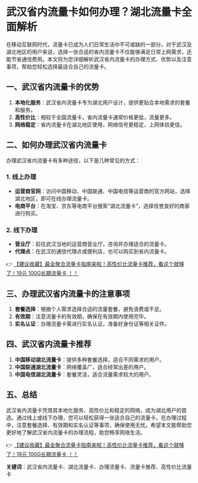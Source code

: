 # 武汉省内流量卡如何办理？湖北流量卡全面解析

在移动互联网时代，流量卡已成为人们日常生活中不可或缺的一部分。对于武汉及湖北地区的用户来说，选择一张合适的省内流量卡不仅能够满足日常上网需求，还能节省通信费用。本文将为您详细解析武汉省内流量卡的办理方式、优势以及注意事项，帮助您轻松选择最适合自己的流量卡。

## 一、武汉省内流量卡的优势

1. **本地化服务**：武汉省内流量卡专为湖北用户设计，提供更贴合本地需求的套餐和服务。
2. **高性价比**：相较于全国流量卡，省内流量卡通常价格更低，流量更多。
3. **网络稳定**：省内流量卡在湖北地区使用，网络信号更稳定，上网体验更佳。

## 二、如何办理武汉省内流量卡

办理武汉省内流量卡有多种途径，以下是几种常见的方式：

### 1. 线上办理
- **运营商官网**：访问中国移动、中国联通、中国电信等运营商的官方网站，选择湖北地区，即可在线办理流量卡。
- **电商平台**：在淘宝、京东等电商平台搜索“湖北流量卡”，选择信誉良好的商家进行购买。

### 2. 线下办理
- **营业厅**：前往武汉当地的运营商营业厅，咨询并办理适合的流量卡。
- **代理点**：在武汉的通信代理点或便利店，也可以购买到省内流量卡。

👉 [【建议收藏】最全聚合流量卡指南来啦！高性价比流量卡推荐，看这个就够了！19元 100G长期流量卡 ！！](https://bit.ly/Liuliangka)

## 三、办理武汉省内流量卡的注意事项

1. **套餐选择**：根据个人需求选择合适的流量套餐，避免浪费或不足。
2. **有效期**：注意流量卡的有效期，确保在有效期内使用完毕。
3. **实名认证**：办理流量卡需进行实名认证，准备好身份证等相关证件。

## 四、武汉省内流量卡推荐

1. **中国移动湖北流量卡**：提供多种套餐选择，适合不同需求的用户。
2. **中国联通湖北流量卡**：网络覆盖广，适合经常出差的用户。
3. **中国电信湖北流量卡**：套餐灵活，适合流量需求较大的用户。

## 五、总结

武汉省内流量卡凭借其本地化服务、高性价比和稳定的网络，成为湖北用户的首选。通过线上或线下办理，您可以轻松获得一张适合自己的流量卡。在办理过程中，注意套餐选择、有效期和实名认证等事项，确保使用无忧。希望本文能帮助您更好地了解武汉省内流量卡的办理流程，助您畅享网络生活。

👉 [【建议收藏】最全聚合流量卡指南来啦！高性价比流量卡推荐，看这个就够了！19元 100G长期流量卡 ！！](https://bit.ly/Liuliangka)

**关键词**：武汉省内流量卡、湖北流量卡、办理流量卡、流量卡推荐、高性价比流量卡